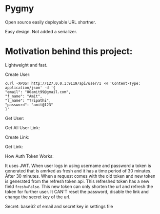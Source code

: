 Pygmy
=====

Open source easily deployable URL shortner.

Easy design. Not added a serializer.

Motivation behind this project:
===============================

Lightweight and fast.


Create User:

    curl -XPOST http://127.0.0.1:9119/api/user/1 -H 'Content-Type: application/json' -d '{
    "email": "00amit99@gmail.com",
    "f_name": "Amit",
    "l_name": "Tripathi",
    "password": "amit@123"
    }'

Get User:

Get All User Link:

Create Link:

Get Link:

How Auth Token Works:

It uses JWT. When user logs in using username and password a token is generated that is amrked as fresh and it has a time period of 30 minutes. After 30 minutes. When a request comes with the old token and new token is generated from the refresh token api. This refreshed token has a new field `fresh=False`. This new token can only shorten the url and refresh the token for further user. It CAN'T reset the password, disable the link and change the secret key of the url.

Secret: base62 of email and secret key in settings file
